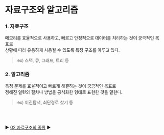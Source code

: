 # 자료구조와 알고리즘

### 1. 자료구조

메모리를 효율적으로 사용하고, 빠르고 안정적으로 데이터를 처리하는 것이 궁극적인 목표로  
상황에 따라 유용하게 사용될 수 있도록 특정 구조를 이루고 있다.

> ex) 스택, 큐, 그래프, 트리 등

### 2. 알고리즘

특정 문제를 효율적이고 빠르게 해결하는 것이 궁긍적인 목표로  
정해진 일련의 절차나 방법을 공식화한 형태로 표현한 것을 말한다.

> ex) 이진탐색, 최단경로 찾기 등

<br/>  
<br/>

:arrow_forward: [02 자료구조의 종류](./02%20%EC%9E%90%EB%A3%8C%EA%B5%AC%EC%A1%B0%EC%9D%98%20%EC%A2%85%EB%A5%98.md) :arrow_forward:
